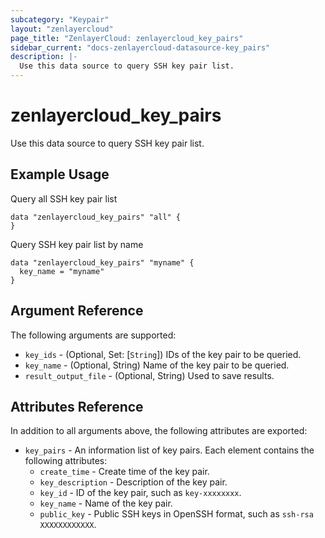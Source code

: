 ```yaml
---
subcategory: "Keypair"
layout: "zenlayercloud"
page_title: "ZenlayerCloud: zenlayercloud_key_pairs"
sidebar_current: "docs-zenlayercloud-datasource-key_pairs"
description: |-
  Use this data source to query SSH key pair list.
---
```


# zenlayercloud_key_pairs

Use this data source to query SSH key pair list.

## Example Usage

Query all SSH key pair list

```hcl
data "zenlayercloud_key_pairs" "all" {
}
```

Query SSH key pair list by name

```hcl
data "zenlayercloud_key_pairs" "myname" {
  key_name = "myname"
}
```

## Argument Reference

The following arguments are supported:

* `key_ids` - (Optional, Set: [`String`]) IDs of the key pair to be queried.
* `key_name` - (Optional, String) Name of the key pair to be queried.
* `result_output_file` - (Optional, String) Used to save results.

## Attributes Reference

In addition to all arguments above, the following attributes are exported:

* `key_pairs` - An information list of key pairs. Each element contains the following attributes:
   * `create_time` - Create time of the key pair.
   * `key_description` - Description of the key pair.
   * `key_id` - ID of the key pair, such as `key-xxxxxxxx`.
   * `key_name` - Name of the key pair.
   * `public_key` - Public SSH keys in OpenSSH format, such as `ssh-rsa XXXXXXXXXXXX`.


